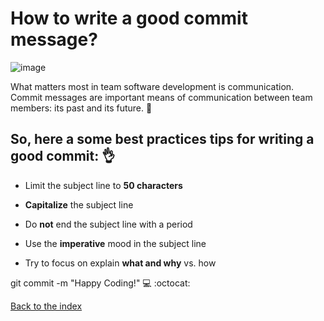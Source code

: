 # How to write a good commit message?

![image](https://user-images.githubusercontent.com/36612741/67126729-2ce0d580-f1ce-11e9-8bf8-b87b8471efe0.png)

What matters most in team software development is communication. Commit messages are important means of communication between team members: its past and its future. :rocket:


## So, here a some **best practices** tips for writing a good commit: :ok_hand:


- Limit the subject line to **50 characters**

- **Capitalize** the subject line

- Do **not** end the subject line with a period

- Use the **imperative** mood in the subject line

- Try to focus on explain **what and why** vs. how




git commit -m "Happy Coding!" :computer: :octocat:



[Back to the index](..)
